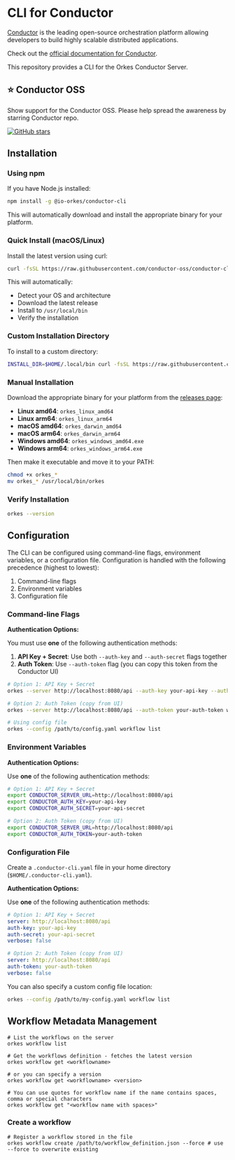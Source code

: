 # CLI for Conductor

[Conductor](https://www.conductor-oss.org/) is the leading open-source orchestration platform allowing developers to build highly scalable distributed applications.

Check out the [official documentation for Conductor](https://orkes.io/content).

This repository provides a CLI for the Orkes Conductor Server.

## ⭐ Conductor OSS

Show support for the Conductor OSS.  Please help spread the awareness by starring Conductor repo.

[![GitHub stars](https://img.shields.io/github/stars/conductor-oss/conductor.svg?style=social&label=Star&maxAge=)](https://GitHub.com/conductor-oss/conductor/)

## Installation

### Using npm

If you have Node.js installed:

```bash
npm install -g @io-orkes/conductor-cli
```

This will automatically download and install the appropriate binary for your platform.

### Quick Install (macOS/Linux)

Install the latest version using curl:

```bash
curl -fsSL https://raw.githubusercontent.com/conductor-oss/conductor-cli/main/install.sh | sh
```

This will automatically:
- Detect your OS and architecture
- Download the latest release
- Install to `/usr/local/bin`
- Verify the installation

### Custom Installation Directory

To install to a custom directory:

```bash
INSTALL_DIR=$HOME/.local/bin curl -fsSL https://raw.githubusercontent.com/conductor-oss/conductor-cli/main/install.sh | sh
```

### Manual Installation

Download the appropriate binary for your platform from the [releases page](https://github.com/conductor-oss/conductor-cli/releases):

- **Linux amd64**: `orkes_linux_amd64`
- **Linux arm64**: `orkes_linux_arm64`
- **macOS amd64**: `orkes_darwin_amd64`
- **macOS arm64**: `orkes_darwin_arm64`
- **Windows amd64**: `orkes_windows_amd64.exe`
- **Windows arm64**: `orkes_windows_arm64.exe`

Then make it executable and move it to your PATH:

```bash
chmod +x orkes_*
mv orkes_* /usr/local/bin/orkes
```

### Verify Installation

```bash
orkes --version
```

## Configuration

The CLI can be configured using command-line flags, environment variables, or a configuration file. Configuration is handled with the following precedence (highest to lowest):

1. Command-line flags
2. Environment variables
3. Configuration file

### Command-line Flags

**Authentication Options:**

You must use **one** of the following authentication methods:

1. **API Key + Secret**: Use both `--auth-key` and `--auth-secret` flags together
2. **Auth Token**: Use `--auth-token` flag (you can copy this token from the Conductor UI)

```bash
# Option 1: API Key + Secret
orkes --server http://localhost:8080/api --auth-key your-api-key --auth-secret your-api-secret workflow list

# Option 2: Auth Token (copy from UI)
orkes --server http://localhost:8080/api --auth-token your-auth-token workflow list

# Using config file
orkes --config /path/to/config.yaml workflow list
```

### Environment Variables

**Authentication Options:**

Use **one** of the following authentication methods:

```bash
# Option 1: API Key + Secret
export CONDUCTOR_SERVER_URL=http://localhost:8080/api
export CONDUCTOR_AUTH_KEY=your-api-key
export CONDUCTOR_AUTH_SECRET=your-api-secret

# Option 2: Auth Token (copy from UI)
export CONDUCTOR_SERVER_URL=http://localhost:8080/api
export CONDUCTOR_AUTH_TOKEN=your-auth-token
```

### Configuration File

Create a `.conductor-cli.yaml` file in your home directory (`$HOME/.conductor-cli.yaml`).

**Authentication Options:**

Use **one** of the following authentication methods:

```yaml
# Option 1: API Key + Secret
server: http://localhost:8080/api
auth-key: your-api-key
auth-secret: your-api-secret
verbose: false
```

```yaml
# Option 2: Auth Token (copy from UI)
server: http://localhost:8080/api
auth-token: your-auth-token
verbose: false
```

You can also specify a custom config file location:

```bash
orkes --config /path/to/my-config.yaml workflow list
```

## Workflow Metadata Management

```shell
# List the workflows on the server
orkes workflow list

# Get the workflows definition - fetches the latest version
orkes workflow get <workflowname>

# or you can specify a version
orkes workflow get <workflowname> <version>

# You can use quotes for workflow name if the name contains spaces, comma or special characters
orkes workflow get "<workflow name with spaces>"

```
### Create a workflow
```shell
# Register a workflow stored in the file
orkes workflow create /path/to/workflow_definition.json --force # use --force to overwrite existing
```
